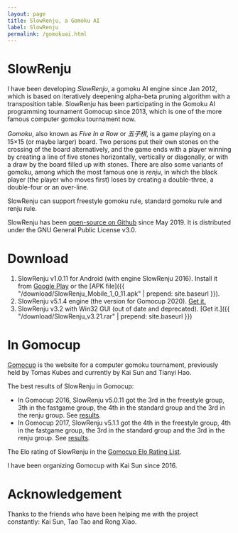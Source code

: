 ```yaml
---
layout: page
title: SlowRenju, a Gomoku AI
label: SlowRenju
permalink: /gomokuai.html
---
```


SlowRenju
=========

I have been developing *SlowRenju*, a gomoku AI engine since Jan 2012, which
is based on iteratively deepening alpha-beta pruning algorithm with a transposition
table. SlowRenju has been participating in the Gomoku AI programming tournament 
Gomocup since 2013, which is one of the more famous computer gomoku tournament now.

*Gomoku*, also known as *Five In a Row* or *五子棋*, is a game playing on a 15×15 (or maybe larger) board.
Two persons put their own stones on the crossing of the board alternatively, and the game
ends with a player winning by creating a line of five stones horizontally, vertically or diagonally,
or with a draw by the board filled up with stones. There are also some variants of gomoku,
among which the most famous one is *renju*, in which the black player (the player who moves first)
loses by creating a double-three, a double-four or an over-line.

SlowRenju can support freestyle gomoku rule, standard gomoku rule and renju rule.

SlowRenju has been [open-source on Github](https://github.com/wind23/SlowRenju) since May 2019. It is distributed under the GNU General Public License v3.0.

Download
========

1. SlowRenju v1.0.11 for Android (with engine SlowRenju 2016). Install it from [Google Play](https://play.google.com/store/apps/details?id=com.wind23.slowrenju) or the [APK file]({{ "/download/SlowRenju_Mobile_1_0_11.apk" | prepend: site.baseurl }}).
2. SlowRenju v5.1.4 engine (the version for Gomocup 2020). [Get it.](https://github.com/Gomocup/GomocupDownload/raw/master/2020/SLOWRENJU20.zip)
3. SlowRenju v3.2 with Win32 GUI (out of date and deprecated). [Get it.]({{ "/download/SlowRenju_v3.21.rar" | prepend: site.baseurl }})

In Gomocup
==========

[Gomocup](https://gomocup.org/) is the website for a computer gomoku tournament, previously held by Tomas Kubes
and currently by Kai Sun and Tianyi Hao.

The best results of SlowRenju in Gomocup:

- In Gomocup 2016, SlowRenju v5.0.11 got the 3rd in the freestyle group,
3th in the fastgame group, the 4th in the standard group and the 3rd in
the renju group.
See [results](https://gomocup.org/results/gomocup-result-2016/).
- In Gomocup 2017, SlowRenju v5.1.1 got the 4th in the freestyle group,
4th in the fastgame group, the 3rd in the standard group and the 3rd in
the renju group.
See [results](https://gomocup.org/results/gomocup-result-2017/).

The Elo rating of SlowRenju in the [Gomocup Elo Rating List](https://gomocup.org/elo-ratings/).

I have been organizing Gomocup with Kai Sun since 2016.

Acknowledgement
===============

Thanks to the friends who have been helping me with the project constantly: Kai Sun, Tao Tao and Rong Xiao.

